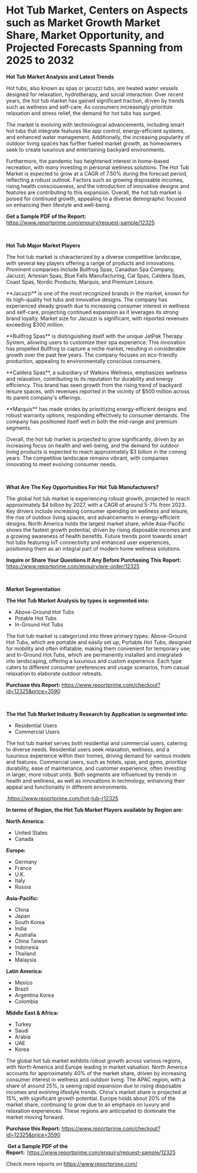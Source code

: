 <p><h1>Hot Tub Market, Centers on Aspects such as Market Growth Market Share, Market Opportunity, and Projected Forecasts Spanning from 2025 to 2032</h1></p><p><strong>Hot Tub Market Analysis and Latest Trends</strong></p>
<p><p>Hot tubs, also known as spas or jacuzzi tubs, are heated water vessels designed for relaxation, hydrotherapy, and social interaction. Over recent years, the hot tub market has gained significant traction, driven by trends such as wellness and self-care. As consumers increasingly prioritize relaxation and stress relief, the demand for hot tubs has surged.</p><p>The market is evolving with technological advancements, including smart hot tubs that integrate features like app control, energy-efficient systems, and enhanced water management. Additionally, the increasing popularity of outdoor living spaces has further fueled market growth, as homeowners seek to create luxurious and entertaining backyard environments.</p><p>Furthermore, the pandemic has heightened interest in home-based recreation, with many investing in personal wellness solutions. The Hot Tub Market is expected to grow at a CAGR of 7.50% during the forecast period, reflecting a robust outlook. Factors such as growing disposable incomes, rising health consciousness, and the introduction of innovative designs and features are contributing to this expansion. Overall, the hot tub market is poised for continued growth, appealing to a diverse demographic focused on enhancing their lifestyle and well-being.</p></p>
<p><strong>Get a Sample PDF of the Report:&nbsp;</strong> <a href="https://www.reportprime.com/enquiry/request-sample/12325?utm_campaign=3516&utm_medium=2&utm_source=Github&utm_content=ia&utm_term=18032025&utm_id=hot-tub">https://www.reportprime.com/enquiry/request-sample/12325</a></p>
<p>&nbsp;</p>
<p><strong>Hot Tub Major Market Players</strong></p>
<p><p>The hot tub market is characterized by a diverse competitive landscape, with several key players offering a range of products and innovations. Prominent companies include Bullfrog Spas, Canadian Spa Company, Jacuzzi, Artesian Spas, Blue Falls Manufacturing, Cal Spas, Caldera Spas, Coast Spas, Nordic Products, Marquis, and Premium Leisure.</p><p>**Jacuzzi** is one of the most recognized brands in the market, known for its high-quality hot tubs and innovative designs. The company has experienced steady growth due to increasing consumer interest in wellness and self-care, projecting continued expansion as it leverages its strong brand loyalty. Market size for Jacuzzi is significant, with reported revenues exceeding $300 million.</p><p>**Bullfrog Spas** is distinguishing itself with the unique JetPak Therapy System, allowing users to customize their spa experience. This innovation has propelled Bullfrog to capture a niche market, resulting in considerable growth over the past few years. The company focuses on eco-friendly production, appealing to environmentally conscious consumers.</p><p>**Caldera Spas**, a subsidiary of Watkins Wellness, emphasizes wellness and relaxation, contributing to its reputation for durability and energy efficiency. This brand has seen growth from the rising trend of backyard leisure spaces, with revenues reported in the vicinity of $500 million across its parent company's offerings.</p><p>**Marquis** has made strides by prioritizing energy-efficient designs and robust warranty options, responding effectively to consumer demands. The company has positioned itself well in both the mid-range and premium segments.</p><p>Overall, the hot tub market is projected to grow significantly, driven by an increasing focus on health and well-being, and the demand for outdoor living products is expected to reach approximately $3 billion in the coming years. The competitive landscape remains vibrant, with companies innovating to meet evolving consumer needs.</p></p>
<p>&nbsp;</p>
<p><strong>What Are The Key Opportunities For Hot Tub Manufacturers?</strong></p>
<p><p>The global hot tub market is experiencing robust growth, projected to reach approximately $4 billion by 2027, with a CAGR of around 5-7% from 2023. Key drivers include increasing consumer spending on wellness and leisure, the rise of outdoor living spaces, and advancements in energy-efficient designs. North America holds the largest market share, while Asia-Pacific shows the fastest growth potential, driven by rising disposable incomes and a growing awareness of health benefits. Future trends point towards smart hot tubs featuring IoT connectivity and enhanced user experiences, positioning them as an integral part of modern home wellness solutions.</p></p>
<p><strong>Inquire or Share Your Questions If Any Before Purchasing This Report:</strong> <a href="https://www.reportprime.com/enquiry/pre-order/12325?utm_campaign=3516&utm_medium=2&utm_source=Github&utm_content=ia&utm_term=18032025&utm_id=hot-tub">https://www.reportprime.com/enquiry/pre-order/12325</a></p>
<p>&nbsp;</p>
<p><strong>Market Segmentation</strong></p>
<p><strong>The Hot Tub Market Analysis by types is segmented into:</strong></p>
<p><ul><li>Above-Ground Hot Tubs</li><li>Potable Hot Tubs</li><li>In-Ground Hot Tubs</li></ul></p>
<p><p>The hot tub market is categorized into three primary types: Above-Ground Hot Tubs, which are portable and easily set up; Portable Hot Tubs, designed for mobility and often inflatable, making them convenient for temporary use; and In-Ground Hot Tubs, which are permanently installed and integrated into landscaping, offering a luxurious and custom experience. Each type caters to different consumer preferences and usage scenarios, from casual relaxation to elaborate outdoor retreats.</p></p>
<p><strong>Purchase this Report:&nbsp;</strong><a href="https://www.reportprime.com/checkout?id=12325&price=3590&utm_campaign=3516&utm_medium=2&utm_source=Github&utm_content=ia&utm_term=18032025&utm_id=hot-tub">https://www.reportprime.com/checkout?id=12325&price=3590</a></p>
<p>&nbsp;</p>
<p><strong>The Hot Tub Market Industry Research by Application is segmented into:</strong></p>
<p><ul><li>Residential Users</li><li>Commercial Users</li></ul></p>
<p><p>The hot tub market serves both residential and commercial users, catering to diverse needs. Residential users seek relaxation, wellness, and a luxurious experience within their homes, driving demand for various models and features. Commercial users, such as hotels, spas, and gyms, prioritize durability, ease of maintenance, and customer experience, often investing in larger, more robust units. Both segments are influenced by trends in health and wellness, as well as innovations in technology, enhancing their appeal and functionality in different environments.</p></p>
<p><a href="https://www.reportprime.com/hot-tub-r12325?utm_campaign=3516&utm_medium=2&utm_source=Github&utm_content=ia&utm_term=18032025&utm_id=hot-tub">&nbsp;https://www.reportprime.com/hot-tub-r12325</a></p>
<p><strong>In terms of Region, the Hot Tub Market Players available by Region are:</strong></p>
<p>
    <p> <strong> North America: </strong>
        <ul>
            <li>United States</li>
            <li>Canada</li>
        </ul>
        </p> 
    <p> <strong> Europe: </strong>
        <ul>
            <li>Germany</li>
            <li>France</li>
            <li>U.K.</li>
            <li>Italy</li>
            <li>Russia</li>
        </ul>
        </p> 
    <p> <strong> Asia-Pacific: </strong>
        <ul>
            <li>China</li>
            <li>Japan</li>
            <li>South Korea</li>
            <li>India</li>
            <li>Australia</li>
            <li>China Taiwan</li>
            <li>Indonesia</li>
            <li>Thailand</li>
            <li>Malaysia</li>
        </ul>
        </p> 
    <p> <strong> Latin America: </strong>
        <ul>
            <li>Mexico</li>
            <li>Brazil</li>
            <li>Argentina Korea</li>
            <li>Colombia</li>
        </ul>
        </p> 
    <p> <strong> Middle East & Africa: </strong>
        <ul>
            <li>Turkey</li>
            <li>Saudi</li>
            <li>Arabia</li>
            <li>UAE</li>
            <li>Korea</li>
        </ul>
    </p>
    </p>
<p><p>The global hot tub market exhibits robust growth across various regions, with North America and Europe leading in market valuation. North America accounts for approximately 40% of the market share, driven by increasing consumer interest in wellness and outdoor living. The APAC region, with a share of around 25%, is seeing rapid expansion due to rising disposable incomes and evolving lifestyle trends. China's market share is projected at 15%, with significant growth potential. Europe holds about 20% of the market share, continuing to grow due to an emphasis on luxury and relaxation experiences. These regions are anticipated to dominate the market moving forward.</p></p>
<p><strong>Purchase this Report: </strong><a href="https://www.reportprime.com/checkout?id=12325&price=3590&utm_campaign=3516&utm_medium=2&utm_source=Github&utm_content=ia&utm_term=18032025&utm_id=hot-tub">https://www.reportprime.com/checkout?id=12325&price=3590</a></p>
<p>&nbsp;<strong>Get a Sample PDF of the Report:&nbsp;&nbsp;</strong><a href="https://www.reportprime.com/enquiry/request-sample/12325?utm_campaign=3516&utm_medium=2&utm_source=Github&utm_content=ia&utm_term=18032025&utm_id=hot-tub">https://www.reportprime.com/enquiry/request-sample/12325</a></p>
<p><strong></strong></p>
<p>Check more reports on <a href="https://www.reportprime.com/?utm_campaign=3516&utm_medium=2&utm_source=Github&utm_content=ia&utm_term=18032025&utm_id=hot-tub">https://www.reportprime.com/</a></p>